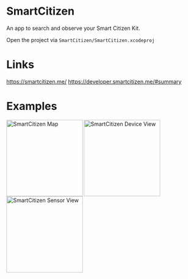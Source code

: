 # SmartCitizen
An app to search and observe your Smart Citizen Kit.

Open the project via `SmartCitizen/SmartCitizen.xcodeproj`

# Links
https://smartcitizen.me/
https://developer.smartcitizen.me/#summary

# Examples
<img src="https://user-images.githubusercontent.com/3508661/149336291-f546c84e-3f01-4910-984d-b7f8d5b041dc.png" alt="SmartCitizen Map" align="left" width="200">
<img src="https://user-images.githubusercontent.com/3508661/151344463-f721532f-745e-47b9-920d-29012f68bca4.png" alt="SmartCitizen Device View" align="left" width="200">
<img src="https://user-images.githubusercontent.com/3508661/151344112-21f85bfa-cb17-4f40-89f4-effcd40f35cc.png" alt="SmartCitizen Sensor View" align="center" width="200">
